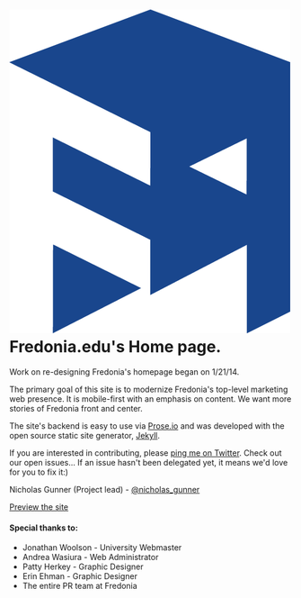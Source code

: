 ![Logo](img/fredlogoblue.png)
Fredonia.edu's Home page.
========
Work on re-designing Fredonia's homepage began on 1/21/14.

The primary goal of this site is to modernize Fredonia's top-level marketing web presence. It is mobile-first with an emphasis on content. We want more stories of Fredonia front and center. 

The site's backend is easy to use via [Prose.io](https://github.com/prose/prose) and was developed with the open source static site generator, [Jekyll](http://jekyllrb.com/).

If you are interested in contributing, please [ping me on Twitter](http://www.twitter.com/nicholas_gunner). Check out our open issues... If an issue hasn't been delegated yet, it means we'd love for you to fix it:)

Nicholas Gunner (Project lead) - [@nicholas_gunner](http://www.twitter.com/nicholas_gunner)

[Preview the site](http://www.fredonia.edu/)

#### Special thanks to:
* Jonathan Woolson - University Webmaster
* Andrea Wasiura - Web Administrator
* Patty Herkey - Graphic Designer
* Erin Ehman - Graphic Designer
* The entire PR team at Fredonia
